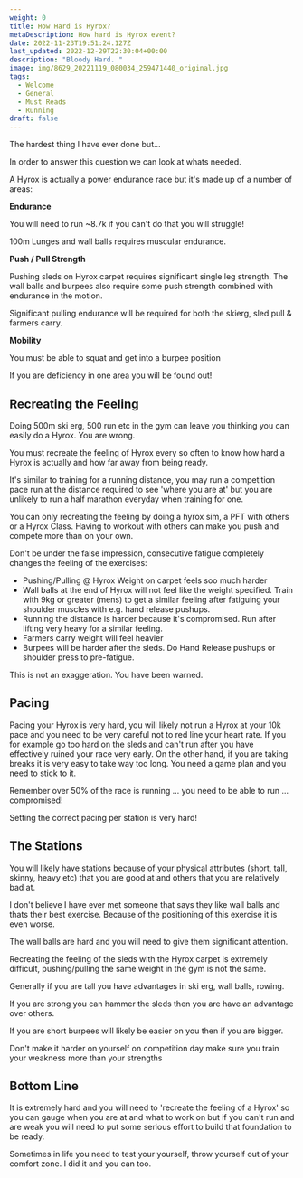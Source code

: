 ```yaml
---
weight: 0
title: How Hard is Hyrox?
metaDescription: How hard is Hyrox event?
date: 2022-11-23T19:51:24.127Z
last_updated: 2022-12-29T22:30:04+00:00
description: "Bloody Hard. "
image: img/8629_20221119_080034_259471440_original.jpg
tags:
  - Welcome
  - General
  - Must Reads
  - Running
draft: false
---
```

The hardest thing I have ever done but...

In order to answer this question we can look at whats needed. 

A Hyrox is actually a power endurance race but it's made up of a number of areas:

**Endurance** 

You will need to run ~8.7k if you can't do that you will struggle!

100m Lunges and wall balls requires muscular endurance.

 **Push / Pull Strength**

Pushing sleds on Hyrox carpet requires significant single leg strength. The wall balls and burpees also require some push strength combined with endurance in the motion.

Significant pulling endurance will be required for both the skierg, sled pull & farmers carry.

**Mobility**

You must be able to squat and get into a burpee position

If you are deficiency in one area you will be found out!

## Recreating the Feeling

Doing 500m ski erg, 500 run etc in the gym can leave you thinking you can easily do a Hyrox. You are wrong. 

You must recreate the feeling of Hyrox every so often to know how hard a Hyrox is actually and how far away from being ready. 

It's similar to training for a running distance, you may run a competition pace run at the distance required to see 'where you are at' but you are unlikely to run a half marathon everyday when training for one.

You can only recreating the feeling by doing a hyrox sim, a PFT with others or a Hyrox Class. Having to workout with others can make you push and compete more than on your own.

Don't be under the false impression, consecutive fatigue completely changes the feeling of the exercises:

* Pushing/Pulling @ Hyrox Weight on carpet feels soo much harder
* Wall balls at the end of Hyrox will not feel like the weight specified. Train with 9kg or greater (mens) to get a similar feeling after fatiguing your shoulder muscles with e.g. hand release pushups.
* Running the distance is harder because it's compromised. Run after lifting very heavy for a similar feeling.
* Farmers carry weight will feel heavier
* Burpees will be harder after the sleds. Do Hand Release pushups or shoulder press to pre-fatigue.

This is not an exaggeration. You have been warned.



## **Pacing**

Pacing your Hyrox is very hard, you will likely not run a Hyrox at your 10k pace and you need to be very careful not to red line your heart rate. If you for example go too hard on the sleds and can't run after you have effectively ruined your race very early. On the other hand, if you are taking breaks it is very easy to take way too long. You need a game plan and you need to stick to it.

Remember over 50% of the race is running ... you need to be able to run ... compromised!

Setting the correct pacing per station is very hard!

## The Stations

You will likely have stations because of your physical attributes (short, tall, skinny, heavy etc) that you are good at and others that you are relatively bad at.

I don't believe I have ever met someone that says they like wall balls and thats their best exercise. Because of the positioning of this exercise it is even worse.

The wall balls are hard and you will need to give them significant attention.

Recreating the feeling of the sleds with the Hyrox carpet is extremely difficult, pushing/pulling the same weight in the gym is not the same. 

Generally if you are tall you have advantages in ski erg, wall balls, rowing.

If you are strong you can hammer the sleds then you are have an advantage over others.

If you are short burpees will likely be easier on you then if you are bigger.

Don't make it harder on yourself on competition day make sure you train your weakness more than your strengths

## Bottom Line

It is extremely hard and you will need to 'recreate the feeling of a Hyrox' so you can gauge when you are at and what to work on but if you can't run and are weak you will need to put some serious effort to build that foundation to be ready.

Sometimes in life you need to test your yourself, throw yourself out of your comfort zone. I did it and you can too.